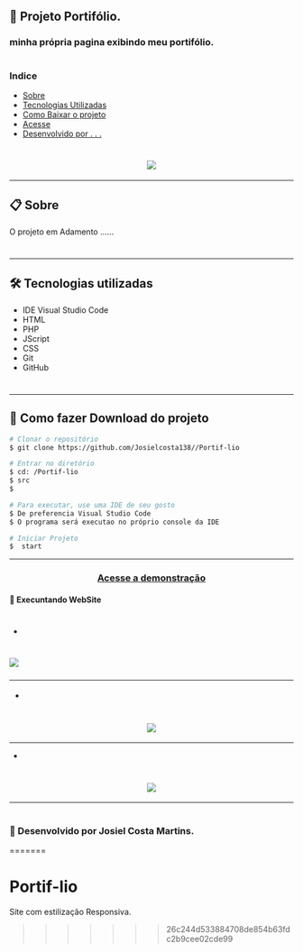 
## 📝 Projeto Portifólio.
### minha própria pagina exibindo meu portifólio.


# 
### Indice
- [Sobre](#-sobre)
- [Tecnologias Utilizadas](#-tecnologias-utilizadas)
- [Como Baixar o projeto](#-como-baixar-o-projeto)
- [Acesse]()
- [Desenvolvido por . . .](#-desenvolvido-por-josiel-costa-martins.)

 #

<h1 align="center">
<img src="https://ik.imagekit.io/jcmjjj/TI_Od4Zunwgz.jpg"> </h1>

<!--####a0be597907b3dd9ea635a7ac2ce35daa85c3d601-->
>>>>>>>
---
## 📋 Sobre


O projeto em Adamento ......



#
---
## 🛠 Tecnologias utilizadas


- IDE Visual Studio Code
- HTML
- PHP
- JScript
- CSS
- Git
- GitHub
#
---
## 📁 Como fazer Download do projeto
```bash
# Clonar o repositório
$ git clone https://github.com/Josielcosta138//Portif-lio

# Entrar no diretório
$ cd: /Portif-lio
$ src 
$ 

# Para executar, use uma IDE de seu gosto
$ De preferencia Visual Studio Code
$ O programa será executao no próprio console da IDE

# Iniciar Projeto
$  start
```
---

<!--Se tiver aplicação em algum local (remoto) -->
<h3 align="center">
    <a hreF="">Acesse a demonstração</a>

#### 📌 Execuntando WebSite

- <h1 align="center">
<img src="https://ik.imagekit.io/josiccc/Captura_de_Tela__122__1ZurvQpgb.png"> </h1>


<h3 >

---
-
<h1 align="center">
<img src="https://ik.imagekit.io/josiccc/Captura_de_Tela__124__pprJEJXBw0.png"> </h1>

---

- 
<h1 align="center">
<img src="https://ik.imagekit.io/josiccc/Captura_de_Tela__125__7w2-hGsOh5.png"> </h1>

---
#
### 🚀 Desenvolvido por Josiel Costa Martins.
=======
# Portif-lio
Site com estilização Responsiva. 
>>>>>>> 26c244d533884708de854b63fdc2b9cee02cde99
